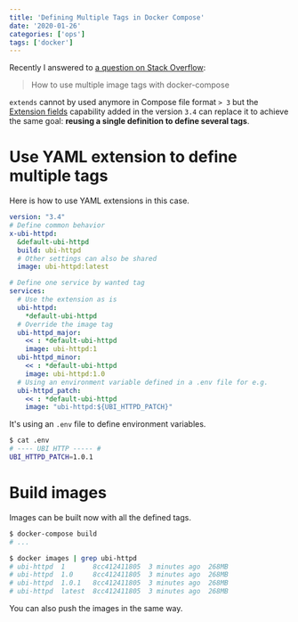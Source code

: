 ```yaml
---
title: 'Defining Multiple Tags in Docker Compose'
date: '2020-01-26'
categories: ['ops']
tags: ['docker']
---
```


Recently I answered to [a question on Stack Overflow](https://stackoverflow.com/questions/47327979/how-to-use-multiple-image-tags-with-docker-compose):

> How to use multiple image tags with docker-compose

`extends` cannot by used anymore in Compose file format `> 3` but the [Extension fields](https://docs.docker.com/compose/compose-file/#extension-fields) capability added in the version `3.4` can replace it to achieve the same goal: **reusing a single definition to define several tags**.

# Use YAML extension to define multiple tags

Here is how to use YAML extensions in this case.

```YAML
version: "3.4"
# Define common behavior
x-ubi-httpd:
  &default-ubi-httpd
  build: ubi-httpd
  # Other settings can also be shared
  image: ubi-httpd:latest

# Define one service by wanted tag
services:
  # Use the extension as is
  ubi-httpd:
    *default-ubi-httpd
  # Override the image tag
  ubi-httpd_major:
    << : *default-ubi-httpd
    image: ubi-httpd:1
  ubi-httpd_minor:
    << : *default-ubi-httpd
    image: ubi-httpd:1.0
  # Using an environment variable defined in a .env file for e.g.
  ubi-httpd_patch:
    << : *default-ubi-httpd
    image: "ubi-httpd:${UBI_HTTPD_PATCH}"
```

It's using an `.env` file to define environment variables.

```bash
$ cat .env
# ---- UBI HTTP ----- #
UBI_HTTPD_PATCH=1.0.1
```

# Build images

Images can be built now with all the defined tags.

```bash
$ docker-compose build
# ...

$ docker images | grep ubi-httpd
# ubi-httpd  1       8cc412411805  3 minutes ago  268MB
# ubi-httpd  1.0     8cc412411805  3 minutes ago  268MB
# ubi-httpd  1.0.1   8cc412411805  3 minutes ago  268MB
# ubi-httpd  latest  8cc412411805  3 minutes ago  268MB
```

You can also push the images in the same way.
